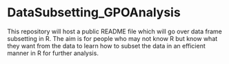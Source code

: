 # DataSubsetting_GPOAnalysis
This repository will host a public README file which will go over data frame subsetting in R. The aim is for people who may not know R but know what they want from the data to learn how to subset the data in an efficient manner in R for further analysis.
